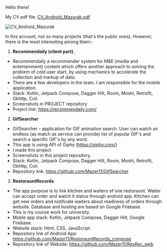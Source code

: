 Hello there!

My CV pdf file: [CV_Android_Mazurak.pdf](https://github.com/Mazer11/Mazer11/files/12845396/CV_Android_Mazurak.pdf)

![CV_Android_Mazurak](https://github.com/Mazer11/Mazer11/assets/86118013/eb33fdfd-9f70-42bd-ad6e-69d623883125)

In this account, not so many projects (that's the public ones). However, there is the most interesting among them::
1. **Recommendaily (client part).**
  - Recommendaily a recommender system for M&E (media and entertainment) content which offers another approach to solving the problem of cold user start, by using mechanics to accelerate the collection and markup of data.
  - There are a few developers in the team. I am responsible for the mobile application.
  - Stack: Kotlin, Jetpack Compose, Dagger Hilt, Room, Moshi, Retrofit, Okhttp, Coil.
  - Screenshots in PROJECT repository
  - Project link: https://recommendaily.com/
2. **GifSearcher**
  - GifSearcher - application for GIF animation search. User can watch an endless (as match as service can provide) list of popular GIF's and search a specific GIF's by any word.
  - This app is using API of Giphy (https://giphy.com/)
  - I made this project
  - Screenshots in this project repository.
  - Stack: Kotlin, Jetpack Compose, Dagger Hilt, Room, Moshi, Retrofit, Okhttp, Coil.
  - Repository link: https://github.com/Mazer11/GifSearcher
3. **RestorauntRecords**
  - The app purpose is to link kitchen and waiters of one restoraunt. Waiter can accept order and watch it status through android app. Kitchen can get new orders and notificate waiters about readiness of orders through website. Database and hosting are based on Google Firebase.
  - This is my course work for university.
  - Moble app stack: Kotlin, Jetpack Compose, Dagger Hilt, Google Firebase.
  - Website stack: Html, CSS, JavaScript
  - Repository link of Android App: https://github.com/Mazer11/RestorauntRecords_compose
  - Repository link of Website: https://github.com/Mazer11/ResRec_web
